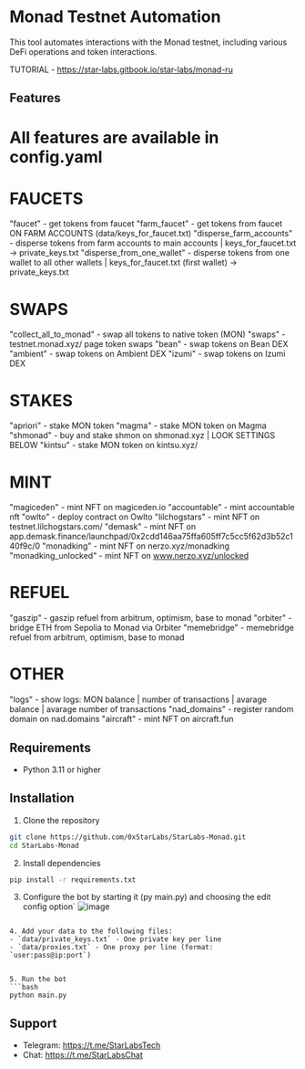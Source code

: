 # Monad Testnet Automation

This tool automates interactions with the Monad testnet, including various DeFi operations and token interactions.

TUTORIAL - https://star-labs.gitbook.io/star-labs/monad-ru

## Features
# All features are available in config.yaml
# FAUCETS
"faucet" - get tokens from faucet
"farm_faucet" - get tokens from faucet ON FARM ACCOUNTS (data/keys_for_faucet.txt)
"disperse_farm_accounts" - disperse tokens from farm accounts to main accounts | keys_for_faucet.txt -> private_keys.txt
"disperse_from_one_wallet" - disperse tokens from one wallet to all other wallets | keys_for_faucet.txt (first wallet) -> private_keys.txt

# SWAPS
"collect_all_to_monad" - swap all tokens to native token (MON)
"swaps" - testnet.monad.xyz/ page token swaps
"bean" - swap tokens on Bean DEX
"ambient" - swap tokens on Ambient DEX
"izumi" - swap tokens on Izumi DEX

# STAKES
"apriori" - stake MON token
"magma" - stake MON token on Magma
"shmonad" - buy and stake shmon on shmonad.xyz | LOOK SETTINGS BELOW
"kintsu" - stake MON token on kintsu.xyz/

# MINT
"magiceden" - mint NFT on magiceden.io
"accountable" - mint accountable nft
"owlto" - deploy contract on Owlto
"lilchogstars" - mint NFT on testnet.lilchogstars.com/
"demask" - mint NFT on app.demask.finance/launchpad/0x2cdd146aa75ffa605ff7c5cc5f62d3b52c140f9c/0
"monadking" - mint NFT on nerzo.xyz/monadking
"monadking_unlocked" - mint NFT on www.nerzo.xyz/unlocked

# REFUEL
"gaszip" - gaszip refuel from arbitrum, optimism, base to monad
"orbiter" - bridge ETH from Sepolia to Monad via Orbiter
"memebridge" - memebridge refuel from arbitrum, optimism, base to monad

# OTHER
"logs" - show logs: MON balance | number of transactions | avarage balance | avarage number of transactions
"nad_domains" - register random domain on nad.domains
"aircraft" - mint NFT on aircraft.fun

## Requirements
- Python 3.11 or higher

## Installation

1. Clone the repository
```bash
git clone https://github.com/0xStarLabs/StarLabs-Monad.git
cd StarLabs-Monad
```

2. Install dependencies
```bash
pip install -r requirements.txt
```

3. Configure the bot by starting it (py main.py) and choosing the edit config option`
![image](https://github.com/user-attachments/assets/0d887865-049b-4804-9e11-ffc80ae21ce3)

```

4. Add your data to the following files:
- `data/private_keys.txt` - One private key per line
- `data/proxies.txt` - One proxy per line (format: `user:pass@ip:port`)


5. Run the bot
```bash
python main.py
```

## Support
- Telegram: https://t.me/StarLabsTech
- Chat: https://t.me/StarLabsChat
